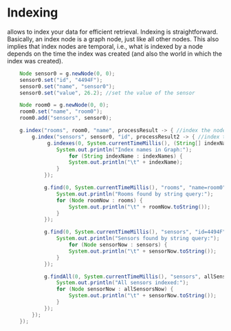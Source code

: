 # Indexing 
 allows to index your data for efficient retrieval. Indexing is straightforward. Basically, an index node is a graph node, just like all other nodes. This also implies that index nodes are temporal, i.e., what is indexed by a node depends on the time the index was created (and also the world in which the index was created). 

```java
	Node sensor0 = g.newNode(0, 0);
	sensor0.set("id", "4494F");
	sensor0.set("name", "sensor0");
	sensor0.set("value", 26.2); //set the value of the sensor

	Node room0 = g.newNode(0, 0);
	room0.set("name", "room0");
	room0.add("sensors", sensor0);

	g.index("rooms", room0, "name", processResult -> { //index the node room0
		g.index("sensors", sensor0, "id", processResult2 -> { //index the node sensor0
		     g.indexes(0, System.currentTimeMillis(), (String[] indexNames) -> {
				System.out.println("Index names in Graph:");
					for (String indexName : indexNames) {
					System.out.println("\t" + indexName);
				}
			});

			g.find(0, System.currentTimeMillis(), "rooms", "name=room0", (Node[] rooms) -> {
				System.out.println("Rooms found by string query:");
				for (Node roomNow : rooms) {
					System.out.println("\t" + roomNow.toString());
				}
			});

			g.find(0, System.currentTimeMillis(), "sensors", "id=4494F", (Node[] sensors) -> {
				System.out.println("Sensors found by string query:");
					for (Node sensorNow : sensors) {
					System.out.println("\t" + sensorNow.toString());
				}
			});

			g.findAll(0, System.currentTimeMillis(), "sensors", allSensorsNow -> {
				System.out.println("All sensors indexed:");
				for (Node sensorNow : allSensorsNow) {
					System.out.println("\t" + sensorNow.toString());
				}
			});
		});
	});
```